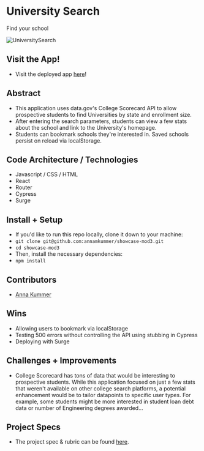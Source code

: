 # University Search
Find your school<br>

![UniversitySearch](https://user-images.githubusercontent.com/75143561/150051413-a6813cbc-16cc-4211-a71b-660d3345a341.gif)

## Visit the App!
  - Visit the deployed app [here](https://university-search-amk.surge.sh/)!

## Abstract
  - This application uses data.gov's College Scorecard API to allow prospective students to find Universities by state and enrollment size. 
  - After entering the search parameters, students can view a few stats about the school and link to the University's homepage.
  - Students can bookmark schools they're interested in. Saved schools persist on reload via localStorage.

## Code Architecture / Technologies
  - Javascript / CSS / HTML
  - React
  - Router
  - Cypress
  - Surge

## Install + Setup
  - If you'd like to run this repo locally, clone it down to your machine:
  - `git clone git@github.com:annamkummer/showcase-mod3.git`
  - `cd showcase-mod3`
  - Then, install the necessary dependencies:
  - `npm install`

## Contributors
  - [Anna Kummer](https://github.com/annamkummer)

## Wins

  - Allowing users to bookmark via localStorage
  - Testing 500 errors without controlling the API using stubbing in Cypress
  - Deploying with Surge

## Challenges + Improvements

  - College Scorecard has tons of data that would be interesting to prospective students. While this application focused on just a few stats that weren't available on other college search platforms, a potential enhancement would be to tailor datapoints to specific user types. For example, some students might be more interested in student loan debt data or number of Engineering degrees awarded...

## Project Specs
  - The project spec & rubric can be found [here](https://frontend.turing.edu/projects/module-3/showcase.html).

